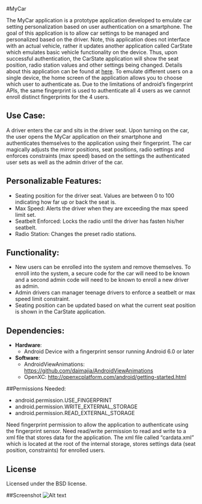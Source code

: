 #MyCar

The MyCar application is a prototype application developed to emulate car setting personalization based on user authentication on a smartphone. The goal of this application is to allow car settings to be managed and personalized based on the driver. Note, this application does not interface with an actual vehicle, rather it updates another application called CarState which emulates basic vehicle functionality on the device. Thus, upon successful authentication, the CarState application will show the seat position, radio station values and other settings being changed. Details about this application can be found at [here](https://github.com/Keyurpatel93/CarState). To emulate different users on a single device, the home screen of the application allows you to choose which user to authenticate as. Due to the limitations of android’s fingerprint APIs, the same fingerprint is used to authenticate all 4 users as we cannot enroll distinct fingerprints for the 4 users. 

## Use Case:
A driver enters the car and sits in the driver seat. Upon turning on the car, the user opens the MyCar application on their smartphone and authenticates themselves to the application using their fingerprint. The car magically adjusts the mirror positions, seat positions, radio settings and enforces constraints (max speed) based on the settings the authenticated user sets as well as the admin driver of the car. 

## Personalizable Features:
*	Seating position for the driver seat. Values are between 0 to 100 indicating how far up or back the seat is.
*	Max Speed: Alerts the driver when they are exceeding the max speed limit set.
*	Seatbelt Enforced: Locks the radio until the driver has fasten his/her seatbelt. 
*	Radio Station: Changes the preset radio stations. 

## Functionality:
*	New users can be enrolled into the system and remove themselves. To enroll into the system, a secure code for the car will need to be known and a second admin code will need to be known to enroll a new driver as admin. 
*	Admin drivers can manager teenage drivers to enforce a seatbelt or max speed limit constraint. 
*	Seating position can be updated based on what the current seat position is shown in the CarState application. 

## Dependencies:
- **Hardware**:
  - Android Device with a fingerprint sensor running Android 6.0 or later
- **Software**: 
  - AndroidViewAnimations: https://github.com/daimajia/AndroidViewAnimations
  - OpenXC: http://openxcplatform.com/android/getting-started.html



##Permissions Needed:
- android.permission.USE_FINGERPRINT
- android.permission.WRITE_EXTERNAL_STORAGE
- android.permission.READ_EXTERNAL_STORAGE


Need fingerprint permission to allow the application to authenticate using the fingerprint sensor.
Need read/write permission to read and write to a xml file that stores data for the application. The xml file called “cardata.xml” which is located at the root of the internal storage, stores settings data (seat position, constraints) for enrolled users.

## License
Licensed under the BSD license.

##Screenshot
![Alt text](https://github.com/Keyurpatel93/MyCar-/blob/master/MyCar.png?raw=true "Screenshot")
